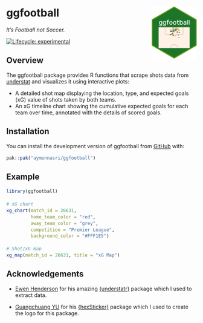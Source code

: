 
<!-- README.md is generated from README.Rmd. Please edit that file -->

# ggfootball <img src="inst/figures/logo.png" align="right" height="138"/>

*It’s Football not Soccer.*

<!-- badges: start -->

[![Lifecycle:
experimental](https://img.shields.io/badge/lifecycle-experimental-orange.svg)](https://lifecycle.r-lib.org/articles/stages.html#experimental)
<!-- badges: end -->

## Overview

The ggfootball package provides R functions that scrape shots data from
[understat](https://understat.com/) and visualizes it using interactive
plots:

- A detailed shot map displaying the location, type, and expected goals
  (xG) value of shots taken by both teams.
- An xG timeline chart showing the cumulative expected goals for each
  team over time, annotated with the details of scored goals.

## Installation

You can install the development version of ggfootball from
[GitHub](https://github.com/) with:

``` r
pak::pak("aymennasri/ggfootball")
```

## Example

``` r
library(ggfootball)

# xG chart
xg_chart(match_id = 26631, 
         home_team_color = "red", 
         away_team_color = "grey", 
         competition = "Premier League",
         background_color = "#FFF1E5")

# Shot/xG map
xg_map(match_id = 26631, title = "xG Map")
```

## Acknowledgements

- [Ewen Henderson](https://ewen.io/) for his amazing
  [{understatr}](https://ewenme.github.io/understatr/) package which I
  used to extract data.

- [Guangchuang YU](https://yulab-smu.top/) for his
  [{hexSticker}](https://github.com/GuangchuangYu/hexSticker) package
  which I used to create the logo for this package.
